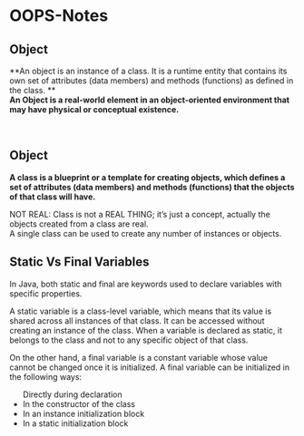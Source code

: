 # OOPS-Notes

<h2>Object</h2>

**An object is an instance of a class. It is a runtime entity that contains its own set of attributes (data members) and methods (functions) as defined in the class.
**</br>
**An Object is a real-world element in an object-oriented environment that may have physical or conceptual existence.**</br>

</br>

<h2>Object</h2>

**A class is a blueprint or a template for creating objects, which defines a set of attributes (data members) and methods (functions) that the objects of that class will have.**</br>

NOT REAL: Class is not a REAL THING; it’s just a concept, actually the objects created from a class are real.
</br>
A single class can be used to create any number of instances or objects.
</br>




<h2>Static Vs Final Variables</h2>

In Java, both static and final are keywords used to declare variables with specific properties.</br>

A static variable is a class-level variable, which means that its value is shared across all instances of that class. It can be accessed without creating an instance of the class. When a variable is declared as static, it belongs to the class and not to any specific object of that class.</br>

On the other hand, a final variable is a constant variable whose value cannot be changed once it is initialized. A final variable can be initialized in the following ways:</br>

<ul>
Directly during declaration
  <li>In the constructor of the class</li>
  <li>In an instance initialization block</li>
  <li>In a static initialization block</li>
</ul>
